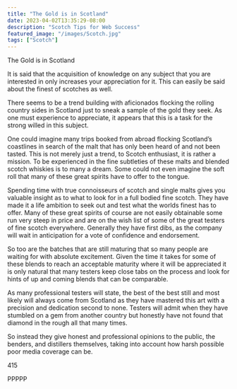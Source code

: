 ```yaml
---
title: "The Gold is in Scotland"
date: 2023-04-02T13:35:29-08:00
description: "Scotch Tips for Web Success"
featured_image: "/images/Scotch.jpg"
tags: ["Scotch"]
---
```


The Gold is in Scotland 

It is said that the acquisition of knowledge on any subject that you are interested in only increases your appreciation for it.  This can easily be said about the finest of scotches as well. 

There seems to be a trend building with aficionados flocking the rolling country sides in Scotland just to sneak a sample of the gold they seek. As one must experience to appreciate, it appears that this is a task for the strong willed in this subject.

One could imagine many trips booked from abroad flocking Scotland’s coastlines in search of the malt that has only been heard of and not been tasted. This is not merely just a trend, to Scotch enthusiast, it is rather a mission. To be experienced in the fine subtleties of these malts and blended scotch whiskies is to many a dream. Some could not even imagine the soft roll that many of these great spirits have to offer to the tongue.

Spending time with true connoisseurs of scotch and single malts gives you valuable insight as to what to look for in a full bodied fine scotch. They have made it a life ambition to seek out and test what the worlds finest has to offer. Many of these great spirits of course are not easily obtainable some run very steep in price and are on the wish list of some of the great testers of fine scotch everywhere. Generally they have first dibs, as the company will wait in anticipation for a vote of confidence and endorsement.

So too are the batches that are still maturing that so many people are waiting for with absolute excitement. Given the time it takes for some of these blends to reach an acceptable maturity where it will be appreciated it is only natural that many testers keep close tabs on the process and look for hints of up and coming blends that can be comparable.

As many professional testers will state, the best of the best still and most likely will always come from Scotland as they have mastered this art with a precision and dedication second to none. Testers will admit when they have stumbled on a gem from another country but honestly have not found that diamond in the rough all that many times.

So instead they give honest and professional opinions to the public, the benders, and distillers themselves, taking into account how harsh possible poor media coverage can be.

415

PPPPP

